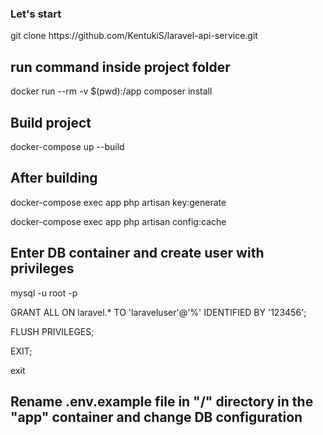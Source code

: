 ### Let's start
<p>git clone https://github.com/KentukiS/laravel-api-service.git</p>

## run command inside project folder
<p>docker run --rm -v $(pwd):/app composer install</p>

## Build project
<p>docker-compose up --build</p>

## After building
<p>docker-compose exec app php artisan key:generate</p>
<p>docker-compose exec app php artisan config:cache</p>

## Enter DB container and create user with privileges
<p>mysql -u root -p</p>
<p>GRANT ALL ON laravel.* TO 'laraveluser'@'%' IDENTIFIED BY '123456';</p>
<p>FLUSH PRIVILEGES;</p>
<p>EXIT;</p>
<p>exit</p>

## Rename .env.example file in "/" directory in the "app" container and change DB configuration
